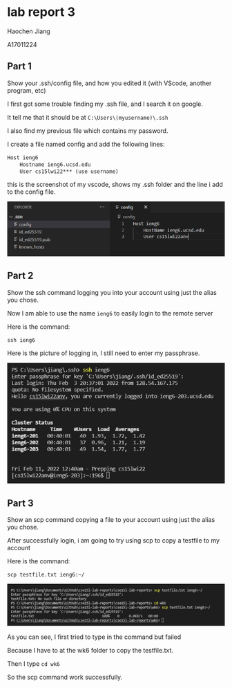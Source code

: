 # lab report 3

Haochen Jiang

A17011224

## Part 1
Show your .ssh/config file, and how you edited it (with VScode, another program, etc)

I first got some trouble finding my .ssh file, and I search it on google.

It tell me that it should be at `C:\Users\(myusername)\.ssh`

I also find my previous file which contains my password.

I create a file named config and add the following lines:

```
Host ieng6
    Hostname ieng6.ucsd.edu
    User cs15lwi22*** (use username)
```

this is the screenshot of my vscode, shows my .ssh folder and the line i add to the config file.

![image](pic1.png)


## Part 2
Show the ssh command logging you into your account using just the alias you chose.

Now I am able to use the name `ieng6` to easily login to the remote server

Here is the command:
```
ssh ieng6
```

Here is the picture of logging in, I still need to enter my passphrase.

![image](pic2.png)


## Part 3
Show an scp command copying a file to your account using just the alias you chose.

After successfully login, i am going to try using scp to copy a testfile to my account

Here is the command:
```
scp testfile.txt ieng6:~/
```

![image](pic3.png)

As you can see, I first tried to type in the command but failed

Because I have to at the wk6 folder to copy the testfile.txt.

Then I type `cd wk6`

So the scp command work successfully.